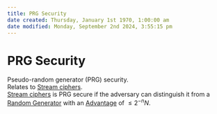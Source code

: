 ```yaml
---  
title: PRG Security  
date created: Thursday, January 1st 1970, 1:00:00 am  
date modified: Monday, September 2nd 2024, 3:55:15 pm  
---  
```

# PRG Security  
Pseudo-random generator (PRG) security.  
Relates to [Stream ciphers](../Stream_cipher.md).  
[Stream ciphers](../Stream_cipher.md) is PRG secure if the adversary can distinguish it from a [Random Generator](./Random_Generator.md) with an [Advantage](./Advantage.md) of $\leq 2^{-n}N$.  
